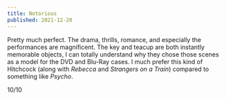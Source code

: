 ```yaml
---
title: Notorious
published: 2021-12-20
---
```


Pretty much perfect. The drama, thrills, romance, and especially the performances are magnificent. The key and teacup are both instantly memorable objects, I can totally understand why they chose those scenes as a model for the DVD and Blu-Ray cases. I much prefer this kind of Hitchcock (along with _Rebecca_ and _Strangers on a Train_) compared to something like _Psycho_.

10/10
